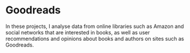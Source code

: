 # Goodreads
In these projects, I analyse data from online libraries such as Amazon and social networks that are interested in books, as well as user recommendations and opinions about books and authors on sites such as Goodreads.
